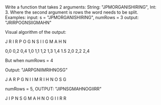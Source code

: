 Write a function that takes 2 arguments: String: "JPMORGANISHIRING", Int: 3. Where the second argument is rows the word needs to be split.
Examples:
input: s = "JPMORGANISHIRING", numRows = 3
output: "JRIRPOGNSIIGMAHN"

Visual algorithm of the output:

J   R   I   R
P O G N S I I G
M   A   H   N

0,0     0,2     0,4
1,0 1,1 1,2 1,3 1,4 1.5
2,0     2,2     2,4

But when numRows = 4

Output: "JARPGNIIMRIHNOSG"

J      A     R
P    G N   I I
M  R   I H   N
O      S     G

numRows = 5, OUTPUT: "JIPNSGMAHNOGIIRR"

J          I 
P        N S       G
M     A    H    N
O  G       I I
R          R
